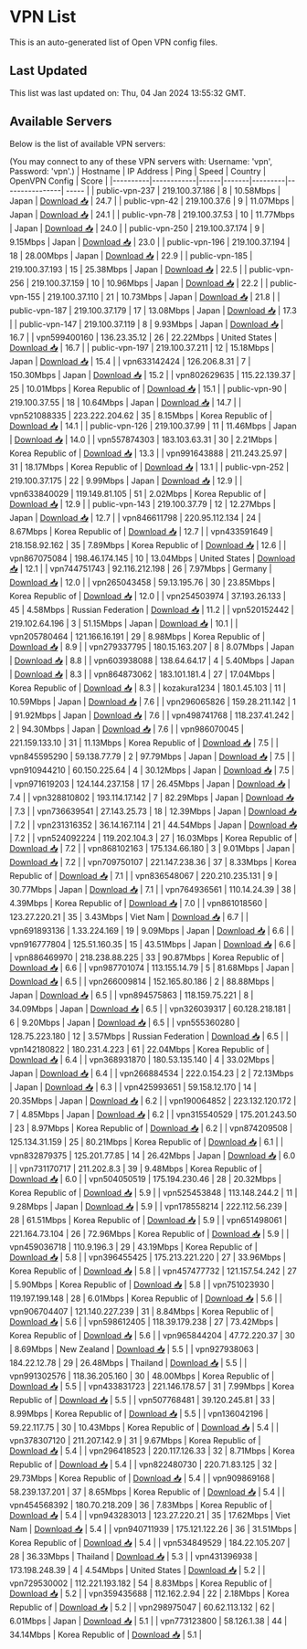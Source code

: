 # VPN List

This is an auto-generated list of Open VPN config files.

## Last Updated

This list was last updated on: Thu, 04 Jan 2024 13:55:32 GMT.

## Available Servers

Below is the list of available VPN servers:

(You may connect to any of these VPN servers with: Username: 'vpn', Password: 'vpn'.)
| Hostname | IP Address | Ping | Speed | Country | OpenVPN Config | Score |
|----------|------------|------|-------|---------|----------------| ----- |
| public-vpn-237 | 219.100.37.186 | 8 | 10.58Mbps | Japan | [Download 📥](./configs/server_0_JP.ovpn) | 24.7 |
| public-vpn-42 | 219.100.37.6 | 9 | 11.07Mbps | Japan | [Download 📥](./configs/server_1_JP.ovpn) | 24.1 |
| public-vpn-78 | 219.100.37.53 | 10 | 11.77Mbps | Japan | [Download 📥](./configs/server_2_JP.ovpn) | 24.0 |
| public-vpn-250 | 219.100.37.174 | 9 | 9.15Mbps | Japan | [Download 📥](./configs/server_3_JP.ovpn) | 23.0 |
| public-vpn-196 | 219.100.37.194 | 18 | 28.00Mbps | Japan | [Download 📥](./configs/server_4_JP.ovpn) | 22.9 |
| public-vpn-185 | 219.100.37.193 | 15 | 25.38Mbps | Japan | [Download 📥](./configs/server_5_JP.ovpn) | 22.5 |
| public-vpn-256 | 219.100.37.159 | 10 | 10.96Mbps | Japan | [Download 📥](./configs/server_6_JP.ovpn) | 22.2 |
| public-vpn-155 | 219.100.37.110 | 21 | 10.73Mbps | Japan | [Download 📥](./configs/server_7_JP.ovpn) | 21.8 |
| public-vpn-187 | 219.100.37.179 | 17 | 13.08Mbps | Japan | [Download 📥](./configs/server_8_JP.ovpn) | 17.3 |
| public-vpn-147 | 219.100.37.119 | 8 | 9.93Mbps | Japan | [Download 📥](./configs/server_9_JP.ovpn) | 16.7 |
| vpn599400160 | 136.23.35.12 | 26 | 22.22Mbps | United States | [Download 📥](./configs/server_10_US.ovpn) | 16.7 |
| public-vpn-197 | 219.100.37.211 | 12 | 15.18Mbps | Japan | [Download 📥](./configs/server_11_JP.ovpn) | 15.4 |
| vpn633142424 | 126.206.8.31 | 7 | 150.30Mbps | Japan | [Download 📥](./configs/server_12_JP.ovpn) | 15.2 |
| vpn802629635 | 115.22.139.37 | 25 | 10.01Mbps | Korea Republic of | [Download 📥](./configs/server_13_KR.ovpn) | 15.1 |
| public-vpn-90 | 219.100.37.55 | 18 | 10.64Mbps | Japan | [Download 📥](./configs/server_14_JP.ovpn) | 14.7 |
| vpn521088335 | 223.222.204.62 | 35 | 8.15Mbps | Korea Republic of | [Download 📥](./configs/server_15_KR.ovpn) | 14.1 |
| public-vpn-126 | 219.100.37.99 | 11 | 11.46Mbps | Japan | [Download 📥](./configs/server_16_JP.ovpn) | 14.0 |
| vpn557874303 | 183.103.63.31 | 30 | 2.21Mbps | Korea Republic of | [Download 📥](./configs/server_17_KR.ovpn) | 13.3 |
| vpn991643888 | 211.243.25.97 | 31 | 18.17Mbps | Korea Republic of | [Download 📥](./configs/server_18_KR.ovpn) | 13.1 |
| public-vpn-252 | 219.100.37.175 | 22 | 9.99Mbps | Japan | [Download 📥](./configs/server_19_JP.ovpn) | 12.9 |
| vpn633840029 | 119.149.81.105 | 51 | 2.02Mbps | Korea Republic of | [Download 📥](./configs/server_20_KR.ovpn) | 12.9 |
| public-vpn-143 | 219.100.37.79 | 12 | 12.27Mbps | Japan | [Download 📥](./configs/server_21_JP.ovpn) | 12.7 |
| vpn846611798 | 220.95.112.134 | 24 | 8.67Mbps | Korea Republic of | [Download 📥](./configs/server_22_KR.ovpn) | 12.7 |
| vpn433591649 | 218.158.92.162 | 35 | 7.89Mbps | Korea Republic of | [Download 📥](./configs/server_23_KR.ovpn) | 12.6 |
| vpn867075084 | 198.46.174.145 | 10 | 13.04Mbps | United States | [Download 📥](./configs/server_24_US.ovpn) | 12.1 |
| vpn744751743 | 92.116.212.198 | 26 | 7.97Mbps | Germany | [Download 📥](./configs/server_25_DE.ovpn) | 12.0 |
| vpn265043458 | 59.13.195.76 | 30 | 23.85Mbps | Korea Republic of | [Download 📥](./configs/server_26_KR.ovpn) | 12.0 |
| vpn254503974 | 37.193.26.133 | 45 | 4.58Mbps | Russian Federation | [Download 📥](./configs/server_27_RU.ovpn) | 11.2 |
| vpn520152442 | 219.102.64.196 | 3 | 51.15Mbps | Japan | [Download 📥](./configs/server_28_JP.ovpn) | 10.1 |
| vpn205780464 | 121.166.16.191 | 29 | 8.98Mbps | Korea Republic of | [Download 📥](./configs/server_29_KR.ovpn) | 8.9 |
| vpn279337795 | 180.15.163.207 | 8 | 8.07Mbps | Japan | [Download 📥](./configs/server_30_JP.ovpn) | 8.8 |
| vpn603938088 | 138.64.64.17 | 4 | 5.40Mbps | Japan | [Download 📥](./configs/server_31_JP.ovpn) | 8.3 |
| vpn864873062 | 183.101.181.4 | 27 | 17.04Mbps | Korea Republic of | [Download 📥](./configs/server_32_KR.ovpn) | 8.3 |
| kozakura1234 | 180.1.45.103 | 11 | 10.59Mbps | Japan | [Download 📥](./configs/server_33_JP.ovpn) | 7.6 |
| vpn296065826 | 159.28.211.142 | 1 | 91.92Mbps | Japan | [Download 📥](./configs/server_34_JP.ovpn) | 7.6 |
| vpn498741768 | 118.237.41.242 | 2 | 94.30Mbps | Japan | [Download 📥](./configs/server_35_JP.ovpn) | 7.6 |
| vpn986070045 | 221.159.133.10 | 31 | 11.13Mbps | Korea Republic of | [Download 📥](./configs/server_36_KR.ovpn) | 7.5 |
| vpn845595290 | 59.138.77.79 | 2 | 97.79Mbps | Japan | [Download 📥](./configs/server_37_JP.ovpn) | 7.5 |
| vpn910944210 | 60.150.225.64 | 4 | 30.12Mbps | Japan | [Download 📥](./configs/server_38_JP.ovpn) | 7.5 |
| vpn971619203 | 124.144.237.158 | 17 | 26.45Mbps | Japan | [Download 📥](./configs/server_39_JP.ovpn) | 7.4 |
| vpn328810802 | 193.114.17.142 | 7 | 82.29Mbps | Japan | [Download 📥](./configs/server_40_JP.ovpn) | 7.3 |
| vpn736639541 | 27.143.25.73 | 18 | 12.39Mbps | Japan | [Download 📥](./configs/server_41_JP.ovpn) | 7.2 |
| vpn231316352 | 36.14.167.114 | 21 | 44.54Mbps | Japan | [Download 📥](./configs/server_42_JP.ovpn) | 7.2 |
| vpn524092224 | 119.202.104.3 | 27 | 16.03Mbps | Korea Republic of | [Download 📥](./configs/server_43_KR.ovpn) | 7.2 |
| vpn868102163 | 175.134.66.180 | 3 | 9.01Mbps | Japan | [Download 📥](./configs/server_44_JP.ovpn) | 7.2 |
| vpn709750107 | 221.147.238.36 | 37 | 8.33Mbps | Korea Republic of | [Download 📥](./configs/server_45_KR.ovpn) | 7.1 |
| vpn836548067 | 220.210.235.131 | 9 | 30.77Mbps | Japan | [Download 📥](./configs/server_46_JP.ovpn) | 7.1 |
| vpn764936561 | 110.14.24.39 | 38 | 4.39Mbps | Korea Republic of | [Download 📥](./configs/server_47_KR.ovpn) | 7.0 |
| vpn861018560 | 123.27.220.21 | 35 | 3.43Mbps | Viet Nam | [Download 📥](./configs/server_48_VN.ovpn) | 6.7 |
| vpn691893136 | 1.33.224.169 | 19 | 9.09Mbps | Japan | [Download 📥](./configs/server_49_JP.ovpn) | 6.6 |
| vpn916777804 | 125.51.160.35 | 15 | 43.51Mbps | Japan | [Download 📥](./configs/server_50_JP.ovpn) | 6.6 |
| vpn886469970 | 218.238.88.225 | 33 | 90.87Mbps | Korea Republic of | [Download 📥](./configs/server_51_KR.ovpn) | 6.6 |
| vpn987701074 | 113.155.14.79 | 5 | 81.68Mbps | Japan | [Download 📥](./configs/server_52_JP.ovpn) | 6.5 |
| vpn266009814 | 152.165.80.186 | 2 | 88.88Mbps | Japan | [Download 📥](./configs/server_53_JP.ovpn) | 6.5 |
| vpn894575863 | 118.159.75.221 | 8 | 34.09Mbps | Japan | [Download 📥](./configs/server_54_JP.ovpn) | 6.5 |
| vpn326039317 | 60.128.218.181 | 6 | 9.20Mbps | Japan | [Download 📥](./configs/server_55_JP.ovpn) | 6.5 |
| vpn555360280 | 128.75.223.180 | 12 | 3.57Mbps | Russian Federation | [Download 📥](./configs/server_56_RU.ovpn) | 6.5 |
| vpn142180822 | 180.231.4.223 | 61 | 22.04Mbps | Korea Republic of | [Download 📥](./configs/server_57_KR.ovpn) | 6.4 |
| vpn368931870 | 180.53.135.140 | 4 | 33.02Mbps | Japan | [Download 📥](./configs/server_58_JP.ovpn) | 6.4 |
| vpn266884534 | 222.0.154.23 | 2 | 72.13Mbps | Japan | [Download 📥](./configs/server_59_JP.ovpn) | 6.3 |
| vpn425993651 | 59.158.12.170 | 14 | 20.35Mbps | Japan | [Download 📥](./configs/server_60_JP.ovpn) | 6.2 |
| vpn190064852 | 223.132.120.172 | 7 | 4.85Mbps | Japan | [Download 📥](./configs/server_61_JP.ovpn) | 6.2 |
| vpn315540529 | 175.201.243.50 | 23 | 8.97Mbps | Korea Republic of | [Download 📥](./configs/server_62_KR.ovpn) | 6.2 |
| vpn874209508 | 125.134.31.159 | 25 | 80.21Mbps | Korea Republic of | [Download 📥](./configs/server_63_KR.ovpn) | 6.1 |
| vpn832879375 | 125.201.77.85 | 14 | 26.42Mbps | Japan | [Download 📥](./configs/server_64_JP.ovpn) | 6.0 |
| vpn731170717 | 211.202.8.3 | 39 | 9.48Mbps | Korea Republic of | [Download 📥](./configs/server_65_KR.ovpn) | 6.0 |
| vpn504050519 | 175.194.230.46 | 28 | 20.32Mbps | Korea Republic of | [Download 📥](./configs/server_66_KR.ovpn) | 5.9 |
| vpn525453848 | 113.148.244.2 | 11 | 9.28Mbps | Japan | [Download 📥](./configs/server_67_JP.ovpn) | 5.9 |
| vpn178558214 | 222.112.56.239 | 28 | 61.51Mbps | Korea Republic of | [Download 📥](./configs/server_68_KR.ovpn) | 5.9 |
| vpn651498061 | 221.164.73.104 | 26 | 72.96Mbps | Korea Republic of | [Download 📥](./configs/server_69_KR.ovpn) | 5.9 |
| vpn459036718 | 110.9.196.3 | 29 | 43.19Mbps | Korea Republic of | [Download 📥](./configs/server_70_KR.ovpn) | 5.8 |
| vpn396455425 | 175.213.221.220 | 27 | 33.96Mbps | Korea Republic of | [Download 📥](./configs/server_71_KR.ovpn) | 5.8 |
| vpn457477732 | 121.157.54.242 | 27 | 5.90Mbps | Korea Republic of | [Download 📥](./configs/server_72_KR.ovpn) | 5.8 |
| vpn751023930 | 119.197.199.148 | 28 | 6.01Mbps | Korea Republic of | [Download 📥](./configs/server_73_KR.ovpn) | 5.6 |
| vpn906704407 | 121.140.227.239 | 31 | 8.84Mbps | Korea Republic of | [Download 📥](./configs/server_74_KR.ovpn) | 5.6 |
| vpn598612405 | 118.39.179.238 | 27 | 73.42Mbps | Korea Republic of | [Download 📥](./configs/server_75_KR.ovpn) | 5.6 |
| vpn965844204 | 47.72.220.37 | 30 | 8.69Mbps | New Zealand | [Download 📥](./configs/server_76_NZ.ovpn) | 5.5 |
| vpn927938063 | 184.22.12.78 | 29 | 26.48Mbps | Thailand | [Download 📥](./configs/server_77_TH.ovpn) | 5.5 |
| vpn991302576 | 118.36.205.160 | 30 | 48.00Mbps | Korea Republic of | [Download 📥](./configs/server_78_KR.ovpn) | 5.5 |
| vpn433831723 | 221.146.178.57 | 31 | 7.99Mbps | Korea Republic of | [Download 📥](./configs/server_79_KR.ovpn) | 5.5 |
| vpn507768481 | 39.120.245.81 | 33 | 8.99Mbps | Korea Republic of | [Download 📥](./configs/server_80_KR.ovpn) | 5.5 |
| vpn136042196 | 59.22.117.75 | 30 | 10.43Mbps | Korea Republic of | [Download 📥](./configs/server_81_KR.ovpn) | 5.4 |
| vpn378307120 | 211.207.142.9 | 31 | 9.67Mbps | Korea Republic of | [Download 📥](./configs/server_82_KR.ovpn) | 5.4 |
| vpn296418523 | 220.117.126.33 | 32 | 8.71Mbps | Korea Republic of | [Download 📥](./configs/server_83_KR.ovpn) | 5.4 |
| vpn822480730 | 220.71.83.125 | 32 | 29.73Mbps | Korea Republic of | [Download 📥](./configs/server_84_KR.ovpn) | 5.4 |
| vpn909869168 | 58.239.137.201 | 37 | 8.65Mbps | Korea Republic of | [Download 📥](./configs/server_85_KR.ovpn) | 5.4 |
| vpn454568392 | 180.70.218.209 | 36 | 7.83Mbps | Korea Republic of | [Download 📥](./configs/server_86_KR.ovpn) | 5.4 |
| vpn943283013 | 123.27.220.21 | 35 | 17.62Mbps | Viet Nam | [Download 📥](./configs/server_87_VN.ovpn) | 5.4 |
| vpn940711939 | 175.121.122.26 | 36 | 31.51Mbps | Korea Republic of | [Download 📥](./configs/server_88_KR.ovpn) | 5.4 |
| vpn534849529 | 184.22.105.207 | 28 | 36.33Mbps | Thailand | [Download 📥](./configs/server_89_TH.ovpn) | 5.3 |
| vpn431396938 | 173.198.248.39 | 4 | 4.54Mbps | United States | [Download 📥](./configs/server_90_US.ovpn) | 5.2 |
| vpn729530002 | 112.221.193.182 | 54 | 8.83Mbps | Korea Republic of | [Download 📥](./configs/server_91_KR.ovpn) | 5.2 |
| vpn359435688 | 112.162.2.94 | 22 | 2.18Mbps | Korea Republic of | [Download 📥](./configs/server_92_KR.ovpn) | 5.2 |
| vpn298975047 | 60.62.113.132 | 62 | 6.01Mbps | Japan | [Download 📥](./configs/server_93_JP.ovpn) | 5.1 |
| vpn773123800 | 58.126.1.38 | 44 | 34.14Mbps | Korea Republic of | [Download 📥](./configs/server_94_KR.ovpn) | 5.1 |
